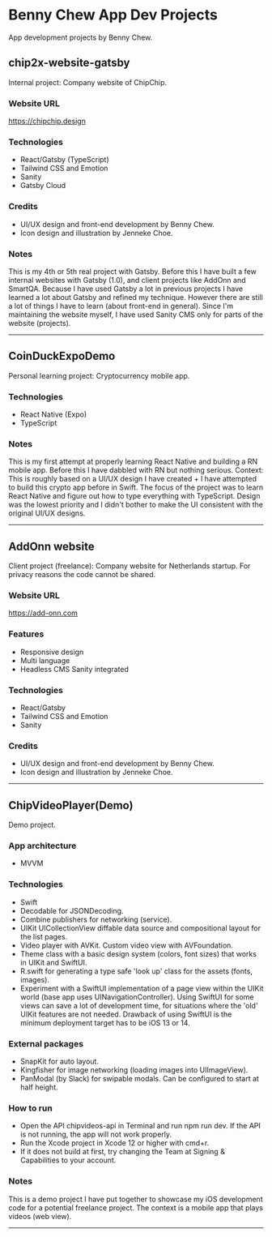# Benny Chew App Dev Projects

App development projects by Benny Chew.

## chip2x-website-gatsby

Internal project: Company website of ChipChip.

### Website URL

https://chipchip.design

### Technologies

- React/Gatsby (TypeScript)
- Tailwind CSS and Emotion
- Sanity
- Gatsby Cloud

### Credits

- UI/UX design and front-end development by Benny Chew.
- Icon design and illustration by Jenneke Choe.

### Notes

This is my 4th or 5th real project with Gatsby. Before this I have built a few internal websites with Gatsby (1.0), and client projects like AddOnn and SmartQA. Because I have used Gatsby a lot in previous projects I have learned a lot about Gatsby and refined my technique. However there are still a lot of things I have to learn (about front-end in general). Since I'm maintaining the website myself, I have used Sanity CMS only for parts of the website (projects).

---

## CoinDuckExpoDemo

Personal learning project: Cryptocurrency mobile app.

### Technologies

- React Native (Expo)
- TypeScript

### Notes

This is my first attempt at properly learning React Native and building a RN mobile app. Before this I have dabbled with RN but nothing serious. Context: This is roughly based on a UI/UX design I have created + I have attempted to build this crypto app before in Swift. The focus of the project was to learn React Native and figure out how to type everything with TypeScript. Design was the lowest priority and I didn't bother to make the UI consistent with the original UI/UX designs.

---

## AddOnn website

Client project (freelance): Company website for Netherlands startup. For privacy reasons the code cannot be shared.

### Website URL

https://add-onn.com

### Features

- Responsive design
- Multi language
- Headless CMS Sanity integrated

### Technologies

- React/Gatsby
- Tailwind CSS and Emotion
- Sanity

### Credits

- UI/UX design and front-end development by Benny Chew.
- Icon design and illustration by Jenneke Choe.

---

## ChipVideoPlayer(Demo)

Demo project.

### App architecture

- MVVM

### Technologies

- Swift
- Decodable for JSONDecoding.
- Combine publishers for networking (service).
- UIKit UICollectionView diffable data source and compositional layout for the list pages.
- Video player with AVKit. Custom video view with AVFoundation.
- Theme class with a basic design system (colors, font sizes) that works in UIKit and SwiftUI.
- R.swift for generating a type safe 'look up' class for the assets (fonts, images).
- Experiment with a SwiftUI implementation of a page view within the UIKit world (base app uses UINavigationController). Using SwiftUI for some views can save a lot of development time, for situations where the 'old' UIKit features are not needed. Drawback of using SwiftUI is the minimum deployment target has to be iOS 13 or 14.

### External packages

- SnapKit for auto layout.
- Kingfisher for image networking (loading images into UIImageView).
- PanModal (by Slack) for swipable modals. Can be configured to start at half height.

### How to run

- Open the API chipvideos-api in Terminal and run npm run dev. If the API is not running, the app will not work properly.
- Run the Xcode project in Xcode 12 or higher with cmd+r.
- If it does not build at first, try changing the Team at Signing & Capabilities to your account.

### Notes

This is a demo project I have put together to showcase my iOS development code for a potential freelance project. The context is a mobile app that plays videos (web view).

---
